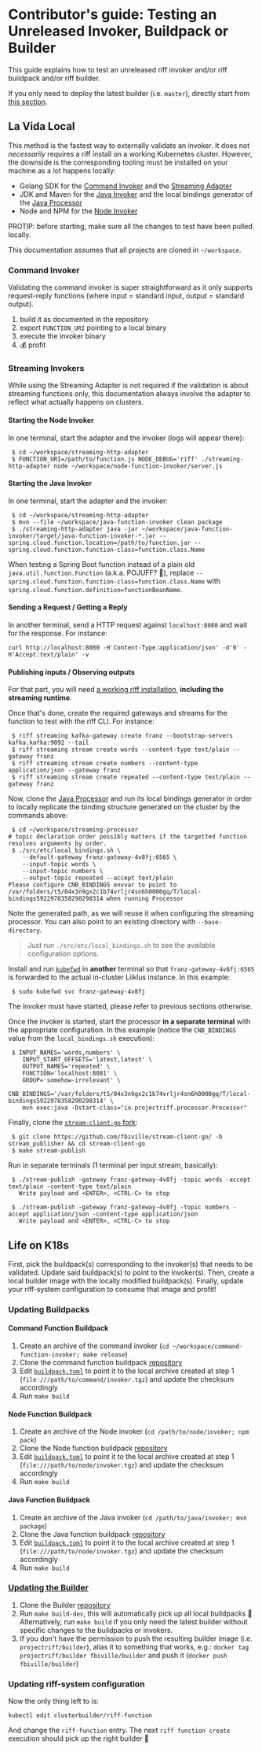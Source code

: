 # Contributor's guide: Testing an Unreleased Invoker, Buildpack or Builder

This guide explains how to test an unreleased riff invoker and/or riff buildpack and/or riff builder.

If you only need to deploy the latest builder (i.e. `master`), directly start from [this section](#updating-the-builder).

## La Vida Local

This method is the fastest way to externally validate an invoker.
It does not _necessarily_ requires a riff install on a working Kubernetes cluster.
However, the downside is the corresponding tooling must be installed on your machine as a lot happens locally:

 - Golang SDK for the [Command Invoker](https://github.com/projectriff/command-function-invoker/) and the [Streaming Adapter](https://github.com/projectriff/streaming-http-adapter)
 - JDK and Maven for the [Java Invoker](https://github.com/projectriff/java-function-invoker) and the local bindings generator of the [Java Processor](https://github.com/projectriff/streaming-processor)
 - Node and NPM for the [Node Invoker](https://github.com/projectriff/node-function-invoker)
 
PROTIP: before starting, make sure all the changes to test have been pulled locally.

This documentation assumes that all projects are cloned in `~/workspace`.

### Command Invoker

Validating the command invoker is super straightforward as it only supports request-reply functions 
(where input = standard input, output = standard output).

 1. build it as documented in the repository
 1. export `FUNCTION_URI` pointing to a local binary
 1. execute the invoker binary
 1. 💰 profit
 
### Streaming Invokers

While using the Streaming Adapter is not required if the validation is about streaming functions only, 
this documentation always involve the adapter to reflect what actually happens on clusters.

#### Starting the Node Invoker

In one terminal, start the adapter and the invoker (logs will appear there):

```shell
 $ cd ~/workspace/streaming-http-adapter
 $ FUNCTION_URI=/path/to/function.js NODE_DEBUG='riff' ./streaming-http-adapter node ~/workspace/node-function-invoker/server.js
```

#### Starting the Java Invoker

In one terminal, start the adapter and the invoker:

```shell
 $ cd ~/workspace/streaming-http-adapter
 $ mvn --file ~/workspace/java-function-invoker clean package
 $ ./streaming-http-adapter java -jar ~/workspace/java-function-invoker/target/java-function-invoker-*.jar --spring.cloud.function.location=/path/to/function.jar --spring.cloud.function.function-class=function.class.Name
```

When testing a Spring Boot function instead of a plain old `java.util.function.Function` (a.k.a. POJUFF? 🤔), 
replace `--spring.cloud.function.function-class=function.class.Name` with `spring.cloud.function.definition=functionBeanName`.

#### Sending a Request / Getting a Reply

In another terminal, send a HTTP request against `localhost:8080` and wait for the response. For instance:

```shell
curl http://localhost:8080 -H'Content-Type:application/json' -d'0' -H'Accept:text/plain' -v
```

#### Publishing inputs / Observing outputs

For that part, you will need [a working riff installation](https://projectriff.io/docs), **including the streaming runtime**.

Once that's done, create the required gateways and streams for the function to test with the riff CLI.
For instance:

```shell
 $ riff streaming kafka-gateway create franz --bootstrap-servers kafka.kafka:9092 --tail
 $ riff streaming stream create words --content-type text/plain --gateway franz
 $ riff streaming stream create numbers --content-type application/json --gateway franz
 $ riff streaming stream create repeated --content-type text/plain --gateway franz
```

Now, clone the [Java Processor](https://github.com/projectriff/streaming-processor) and run its local bindings generator
in order to locally replicate the binding structure generated on the cluster by the commands above:

```shell
 $ cd ~/workspace/streaming-processor
# topic declaration order possibly matters if the targetted function resolves arguments by order.
 $ ./src/etc/local_bindings.sh \
    --default-gateway franz-gateway-4v8fj:6565 \
    --input-topic words \
    --input-topic numbers \
    --output-topic repeated --accept text/plain
Please configure CNB_BINDINGS envvar to point to /var/folders/t5/04x3n9gx2c1b74vrljr4sn6h0000gq/T/local-bindings5922978358290298314 when running Processor
``` 

Note the generated path, as we will reuse it when configuring the streaming processor.
You can also point to an existing directory with `--base-directory`.

> Just run `./src/etc/local_bindings.sh` to see the available configuration options.

Install and run [`kubefwd`](https://kubefwd.com/) in **another** terminal so that `franz-gateway-4v8fj:6565` is 
forwarded to the actual in-cluster Liiklus instance. In this example:

```shell
 $ sudo kubefwd svc franz-gateway-4v8fj
```

The invoker must have started, please refer to previous sections otherwise.

Once the invoker is started, start the processor **in a separate terminal** with the appropriate configuration. 
In this example (notice the `CNB_BINDINGS` value from the `local_bindings.sh` execution):

```shell
 $ INPUT_NAMES='words,numbers' \
    INPUT_START_OFFSETS='latest,latest' \
    OUTPUT_NAMES='repeated' \
    FUNCTION='localhost:8081' \
    GROUP='somehow-irrelevant' \
    CNB_BINDINGS='/var/folders/t5/04x3n9gx2c1b74vrljr4sn6h0000gq/T/local-bindings5922978358290298314' \
    mvn exec:java -Dstart-class="io.projectriff.processor.Processor"
```

Finally, clone the [`stream-client-go` fork](https://github.com/fbiville/stream-client-go/tree/stream_publisher):

```shell
 $ git clone https://github.com/fbiville/stream-client-go/ -b stream_publisher && cd stream-client-go
 $ make stream-publish
```

Run in separate terminals (1 terminal per input stream, basically):

```shell
 $ ./stream-publish -gateway franz-gateway-4v8fj -topic words -accept text/plain -content-type text/plain
   Write payload and <ENTER>, <CTRL-C> to stop
```

```shell
 $ ./stream-publish -gateway franz-gateway-4v8fj -topic numbers -accept application/json -content-type application/json
   Write payload and <ENTER>, <CTRL-C> to stop
```

## Life on K18s

First, pick the buildpack(s) corresponding to the invoker(s) that needs to be validated.
Update said buildpack(s) to point to the invoker(s).
Then, create a local builder image with the locally modified buildpack(s).
Finally, update your riff-system configuration to consume that image and profit!

### Updating Buildpacks

#### Command Function Buildpack

 1. Create an archive of the command invoker (`cd ~/workspace/command-function-invoker; make release`)
 2. Clone the command function buildpack [repository](https://github.com/projectriff/command-function-buildpack/)
 3. Edit [`buildpack.toml`](https://github.com/projectriff/command-function-buildpack/blob/e69f4edaab35d80bc37c152f4070a5cb5c30538e/buildpack.toml#L35) to point it to the local archive created at step 1 (`file:///path/to/command/invoker.tgz`) and update the checksum accordingly
 4. Run `make build`
 
#### Node Function Buildpack

 1. Create an archive of the Node invoker (`cd /path/to/node/invoker; npm pack`)
 2. Clone the Node function buildpack [repository](https://github.com/projectriff/node-function-buildpack/)
 3. Edit [`buildpack.toml`](https://github.com/projectriff/node-function-buildpack/blob/c93bb2ed0f8add3b4026f084487d3c3180cfa5a6/buildpack.toml#L35) to point it to the local archive created at step 1 (`file:///path/to/node/invoker.tgz`) and update the checksum accordingly
 4. Run `make build`

#### Java Function Buildpack

 1. Create an archive of the Java invoker (`cd /path/to/java/invoker; mvn package`)
 2. Clone the Java function buildpack [repository](https://github.com/projectriff/java-function-buildpack/)
 3. Edit [`buildpack.toml`](https://github.com/projectriff/java-function-buildpack/blob/7ee5574089ad230d16bcf1ddd71909a1d5e22b60/buildpack.toml#L35) to point it to the local archive created at step 1 (`file:///path/to/node/invoker.tgz`) and update the checksum accordingly
 4. Run `make build`
 
### [Updating the Builder](#updating-the-builder)

 1. Clone the Builder [repository](https://github.com/projectriff/builder)
 2. Run `make build-dev`, this will automatically pick up all local buildpacks 💅
Alternatively, run `make build` if you only need the latest builder without specific changes to the buildpacks or invokers.
 3. If you don't have the permission to push the resulting builder image (i.e. `projectriff/builder`), 
alias it to something that works, e.g.: `docker tag projectriff/builder fbiville/builder` 
and push it (`docker push fbiville/builder`)
 
### Updating riff-system configuration

Now the only thing left to is:

```shell
kubectl edit clusterbuilder/riff-function
```

And change the `riff-function` entry.
The next `riff function create` execution should pick up the right builder 🎉